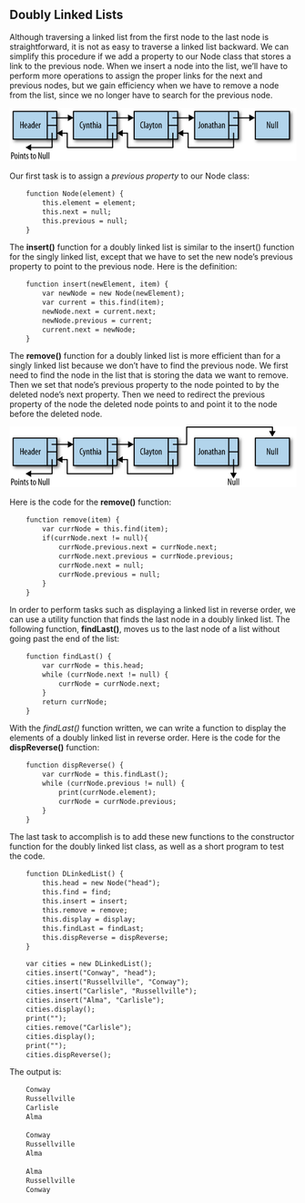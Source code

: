 ## Doubly Linked Lists

Although traversing a linked list from the first node to the last node is straightforward, it is not as easy to traverse a linked list backward. We can simplify this procedure if we add a property to our Node class that stores a link to the previous node. When we insert a node into the list, we’ll have to perform more operations to assign the proper links for the next and previous nodes, but we gain efficiency when we have to remove a node from the list, since we no longer have to search for the previous node.

![A doubly linked list](../img/DLinkedList.png)

Our first task is to assign a *previous property* to our Node class:
```
    function Node(element) {
        this.element = element;
        this.next = null;
        this.previous = null;
    }
```

The **insert()** function for a doubly linked list is similar to the insert() function for the singly linked list, except that we have to set the new node’s previous property to point to the previous node. Here is the definition:
```
    function insert(newElement, item) {
        var newNode = new Node(newElement);
        var current = this.find(item);
        newNode.next = current.next;
        newNode.previous = current;
        current.next = newNode;
    }
```

The **remove()** function for a doubly linked list is more efficient than for a singly linked list because we don’t have to find the previous node. We first need to find the node in the list that is storing the data we want to remove. Then we set that node’s previous property to the node pointed to by the deleted node’s next property. Then we need to redirect the previous property of the node the deleted node points to and point it to the node before the deleted node.

![Removing a node from a doubly linked list](../img/DLinkedListRemove.png)

Here is the code for the **remove()** function:
```
    function remove(item) {
        var currNode = this.find(item);
        if(currNode.next != null){
            currNode.previous.next = currNode.next;
            currNode.next.previous = currNode.previous;
            currNode.next = null;
            currNode.previous = null;
        }
    }
```

In order to perform tasks such as displaying a linked list in reverse order, we can use a utility function that finds the last node in a doubly linked list. The following function, **findLast()**, moves us to the last node of a list without going past the end of the list:
```
    function findLast() {
        var currNode = this.head;
        while (currNode.next != null) {
            currNode = currNode.next;
        }
        return currNode;
    }
```

With the *findLast()* function written, we can write a function to display the elements of a doubly linked list in reverse order. Here is the code for the **dispReverse()** function:
```
    function dispReverse() {
        var currNode = this.findLast();
        while (currNode.previous != null) {
            print(currNode.element);
            currNode = currNode.previous;
        }
    }
```

The last task to accomplish is to add these new functions to the constructor function for the doubly linked list class, as well as a short program to test the code.
```
    function DLinkedList() {
        this.head = new Node("head");
        this.find = find;
        this.insert = insert;
        this.remove = remove;
        this.display = display;
        this.findLast = findLast;
        this.dispReverse = dispReverse;
    }
```
```
    var cities = new DLinkedList();
    cities.insert("Conway", "head");
    cities.insert("Russellville", "Conway");
    cities.insert("Carlisle", "Russellville");
    cities.insert("Alma", "Carlisle");
    cities.display();
    print("");
    cities.remove("Carlisle");
    cities.display();
    print("");
    cities.dispReverse();
```
The output is:
```
    Conway
    Russellville
    Carlisle
    Alma

    Conway
    Russellville
    Alma

    Alma
    Russellville
    Conway
```

